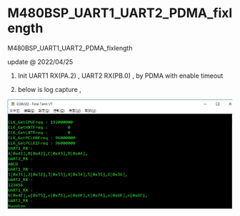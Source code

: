 # M480BSP_UART1_UART2_PDMA_fixlength
 M480BSP_UART1_UART2_PDMA_fixlength

update @ 2022/04/25

1. Init UART1 RX(PA.2) , UART2 RX(PB.0) , by PDMA with enable timeout

2. below is log capture , 

![image](https://github.com/released/M480BSP_UART1_UART2_PDMA_fixlength/blob/main/log.jpg)



